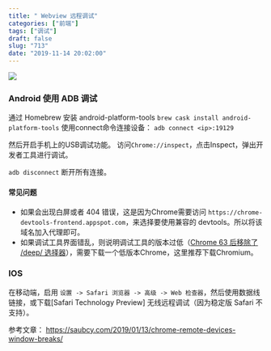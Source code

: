 ```yaml
---
title: " Webview 远程调试"
categories: ["前端"]
tags: ["调试"]
draft: false
slug: "713"
date: "2019-11-14 20:02:00"
---
```


![](https://img.bi-bo.cn/2019/12/3603197327.png)

### Android 使用 ADB 调试

通过 Homebrew 安装 android-platform-tools
`brew cask install android-platform-tools`
使用connect命令连接设备：
`adb connect <ip>:19129`

然后开启手机上的USB调试功能。
访问`Chrome://inspect`，点击Inspect，弹出开发者工具进行调试。

`adb disconnect` 断开所有连接。

#### 常见问题
- 如果会出现白屏或者 404 错误，这是因为Chrome需要访问 `https://chrome-devtools-frontend.appspot.com`，来选择要使用兼容的 devtools。所以将该域名加入代理即可。
- 如果调试工具界面错乱，则说明调试工具的版本过低（[Chrome 63 后移除了 /deep/ 选择器](https://developers.google.cn/web/updates/2017/10/remove-shadow-piercing?hl=zh-cn)），需要下载一个低版本Chrome，这里推荐下载Chromium。


### IOS
在移动端，启用 `设置 -> Safari 浏览器 -> 高级 -> Web 检查器`，然后使用数据线链接，或下载[Safari Technology Preview] 无线远程调试（因为稳定版 Safari 不支持）。

参考文章：
https://saubcy.com/2019/01/13/chrome-remote-devices-window-breaks/
